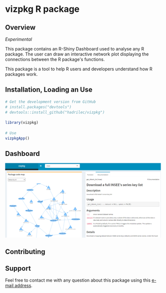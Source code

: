 vizpkg R package
================

## Overview

*Experimental*

This package contains an R-Shiny Dashboard used to analyse any R package.
The user can draw an interactive network plot displaying the connections between the R package's functions.

This package is a tool to help R users and developers understand how R packages work.

## Installation, Loading an Use

``` r
# Get the development version from GitHub
# install.packages("devtools")
# devtools::install_github("hadrilec/vizpkg")

library(vizpkg)

# Use
vizpkgApp()

```

## Dashboard

![](inst/assets/demo_vizpkg.png)


## Contributing

## Support

Feel free to contact me with any question about this package using this [e-mail address](mailto:hadrien.leclerc@insee.fr?subject=%5Br-package%5D%5Binsee%5D).

